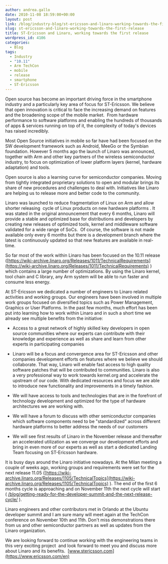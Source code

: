 ```yaml
---
author: andrea.gallo
date: 2010-11-08 18:59:00+00:00
layout: post
link: /blog/industry-blog/st-ericsson-and-linaro-working-towards-the-first-release/
slug: st-ericsson-and-linaro-working-towards-the-first-release
title: ST-Ericsson and Linaro, working towards the first release
wordpress_id: 4106
categories:
  - Blog
tags:
  - Industry
  - "10.11"
  - Arm TechCon
  - mobile
  - release
  - smartphone
  - ST-Ericsson
---
```


Open source has become an important driving force in the smartphone industry and a particularly key area of focus for ST-Ericsson. We believe that open innovation is critical to face the increasing demand on features and the broadening scope of the mobile market.  From hardware performance to software platforms and enabling the hundreds of thousands of apps & services running on top of it, the complexity of today's devices has raised incredibly.

Most Open Source initiatives in mobile so far have had been focused on the SW development framework such as Android, MeeGo or the Symbian foundation. However 5 months ago the launch of Linaro was announced, together with Arm and other key partners of the wireless semiconductor industry, to focus on optimization of lower platform layers (kernel, hardware adaptation) and tools.

Open source is also a learning curve for semiconductor companies. Moving from tightly integrated proprietary solutions to open and modular brings its share of new procedures and challenges to deal with. Initiatives like Linaro are helping us to release more and better code to the community.

Linaro was launched to reduce fragmentation of Linux on Arm and allow shorter releasing  cycle of Linux products on new hardware platforms . It was stated in the original announcement that every 6 months, Linaro will provide a stable and optimized base for distributions and developers by creating new releases of optimized tools, kernel and middleware software validated for a wide range of SoCs.  Of course, the software is not made available only every 6 months but there is a development branch where the latest is continuously updated so that new features are available in real-time.

<!-- more -->

So far most of the work within Linaro has been focused on the 10.11 release ([https://wiki-archive.linaro.org/Releases/1011/TechnicalRequirements](https://wiki-archive.linaro.org/Releases/1011/TechnicalRequirements) ) which contains a large number of optimizations. By using the Linaro kernel, tool chain and C library, any Arm system will be able to run faster and consume less energy.

At ST-Ericsson we dedicated a number of engineers to Linaro related activities and working groups. Our engineers have been involved in multiple work groups focused on diversified topics such as Power Management, Graphics or User Platforms. In the past few months, much effort has been put into learning how to work within Linaro and in such a short time we already see multiple benefits from the initiative:

- Access to a great network of highly skilled key developers in open source communities where our experts can contribute with their knowledge and experience as well as share and learn from other experts in participating companies

- Linaro will be a focus and convergence area for ST-Ericsson and other companies development efforts on features where we believe we should collaborate. That way, Linaro will enable fast access to high quality software patches that will be contributed to communities. Linaro is also a very professional way to work towards kernel.org and accelerate the upstream of our code. With dedicated resources and focus we are able to introduce new functionality and improvements in a timely fashion.

- We will have access to tools and technologies that are in the forefront of technology development and optimized for the type of hardware architectures we are working with.

- We will have a forum to discuss with other semiconductor companies which software components need to be "standardized" across different hardware platforms to better address the needs of our customers

- We will see first results of Linaro in the November release and thereafter an accelerated utilization as we converge our development efforts and bring in even more of our experts as well as start a dedicated Landing Team focusing on ST-Ericsson hardware.

It is busy days around the Linaro initiative nowadays. At the Milan meeting a couple of weeks ago, working groups and requirements were set for the next release 11.05 ([https://wiki-archive.linaro.org/Releases/1105/TechnicalTopics](https://wiki-archive.linaro.org/Releases/1105/TechnicalTopics) ). The end of the first 6 months cycle is approaching and on November 11th the next cycle will start ( [/blog/getting-ready-for-the-developer-summit-and-the-next-release-cycle/](/blog/getting-ready-for-the-developer-summit-and-the-next-release-cycle/) ).

Linaro engineers and other contributors met in Orlando at the Ubuntu developer summit and I am sure many will meet again at the TechCon conference on November 10th and 11th. Don't miss demonstrations there from us and other semiconductor partners as well as updates from the Linaro organization.

We are looking forward to continue working with the engineering teams in this very exciting project  and look forward to meet you and discuss more about Linaro and its benefits.  [www.stericsson.com](https://www.ericsson.com/en)
